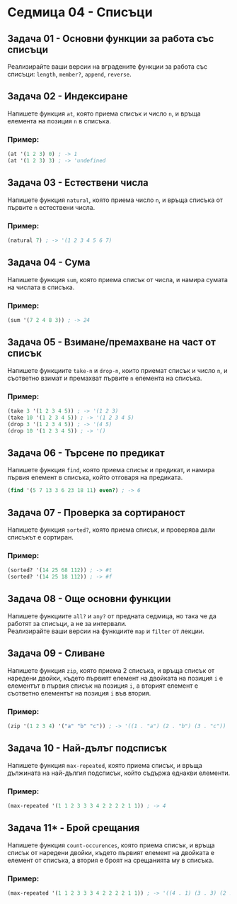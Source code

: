 # Седмица 04 - Списъци

## Задача 01 - Основни функции за работа със списъци
Реализирайте ваши версии на вградените функции за работа със списъци: `length`, `member?`, `append`, `reverse`.

## Задача 02 - Индексиране
Напишете функция `at`, която приема списък и число `n`, и връща елемента на позиция `n` в списъка.

### Пример:
```scheme
(at '(1 2 3) 0) ; -> 1
(at '(1 2 3) 3) ; -> 'undefined
```

## Задача 03 - Естествени числа
Напишете функция `natural`, която приема число `n`, и връща списъка от първите `n` естествени числа.

### Пример:
```scheme
(natural 7) ; -> '(1 2 3 4 5 6 7)
```

## Задача 04 - Сума
Напишете функция `sum`, която приема списък от числа, и намира сумата на числата в списъка.

### Пример:
```scheme
(sum '(7 2 4 8 3)) ; -> 24
```

## Задача 05 - Взимане/премахване на част от списък
Напишете функциите `take-n` и `drop-n`, които приемат списък и число `n`, и съответно взимат и премахват първите `n` елемента на списъка.

### Пример:
```scheme
(take 3 '(1 2 3 4 5)) ; -> '(1 2 3)
(take 10 '(1 2 3 4 5)) ; -> '(1 2 3 4 5)
(drop 3 '(1 2 3 4 5)) ; -> '(4 5)
(drop 10 '(1 2 3 4 5)) ; -> '()
```

## Задача 06 - Търсене по предикат
Напишете функция `find`, която приема списък и предикат, и намира първия елемент в списъка, който отговаря на предиката.

```scheme
(find '(5 7 13 3 6 23 18 11) even?) ; -> 6
```

## Задача 07 - Проверка за сортираност
Напишете функция `sorted?`, която приема списък, и проверява дали списъкът е сортиран.

### Пример:
```scheme
(sorted? '(14 25 68 112)) ; -> #t
(sorted? '(14 25 18 112)) ; -> #f
```

## Задача 08 - Още основни функции
Напишете функциите `all?` и `any?` от предната седмица, но така че да работят за списъци, а не за интервали. <br />
Реализирайте ваши версии на функциите `map` и `filter` от лекции.

## Задача 09 - Сливане
Напишете функция `zip`, която приема 2 списъка, и връща списък от наредени двойки, където първият елемент на двойката на позиция `i` е елементът в първия списък на позиция `i`, а вторият елемент е съответно елементът на позиция `i` във втория.

### Пример:
```scheme
(zip '(1 2 3 4) '("a" "b" "c")) ; -> '((1 . "a") (2 . "b") (3 . "c"))
```

## Задача 10 - Най-дълъг подсписък
Напишете функция `max-repeated`, която приема списък, и връща дължината на най-дългия подсписък, който съдържа еднакви елементи.

### Пример:
```scheme
(max-repeated '(1 1 2 3 3 3 4 2 2 2 2 1 1)) ; -> 4
```

## Задача 11* - Брой срещания
Напишете функция `count-occurences`, която приема списък, и връща списък от наредени двойки, където първият елемент на двойката е елемент от списъка, а втория е броят на срещанията му в списъка.

### Пример:
```scheme
(max-repeated '(1 1 2 3 3 3 4 2 2 2 2 1 1)) ; -> '((4 . 1) (3 . 3) (2 . 5) (1 . 4))
```
